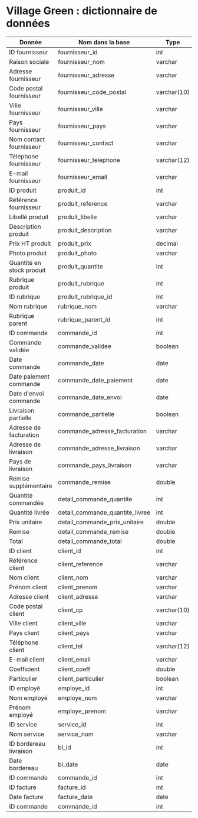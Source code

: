 # Village Green : dictionnaire de données

| Donnée                    | Nom dans la base                | Type        | Remarques |
| ------------------------- | ------------------------------- | ----------- | --------- |
| ID fournisseur            | fournisseur_id                  | int         | PK        |
| Raison sociale            | fournisseur_nom                 | varchar     |           |
| Adresse fournisseur       | fournisseur_adresse             | varchar     |           |
| Code postal fournisseur   | fournisseur_code_postal         | varchar(10) |           |
| Ville fournisseur         | fournisseur_ville               | varchar     |           |
| Pays fournisseur          | fournisseur_pays                | varchar     |           |
| Nom contact fournisseur   | fournisseur_contact             | varchar     |           |
| Téléphone fournisseur     | fournisseur_telephone           | varchar(12) |           |
| E-mail fournisseur        | fournisseur_email               | varchar     |           |
| ID produit                | produit_id                      | int         | PK        |
| Référence fournisseur     | produit_reference               | varchar     |           |
| Libellé produit           | produit_libelle                 | varchar     |           |
| Description produit       | produit_description             | varchar     |           |
| Prix HT produit           | produit_prix                    | decimal     |           |
| Photo produit             | produit_photo                   | varchar     |           |
| Quantité en stock produit | produit_quantite                | int         |           |
| Rubrique produit          | produit_rubrique                | int         | FK        |
| ID rubrique               | produit_rubrique_id             | int         | PK        |
| Nom rubrique              | rubrique_nom                    | varchar     |           |
| Rubrique parent           | rubrique_parent_id              | int         |           |
| ID commande               | commande_id                     | int         | PK        |
| Commande validée          | commande_validee                | boolean     |           |
| Date commande             | commande_date                   | date        |           |
| Date paiement commande    | commande_date_paiement          | date        |           |
| Date d'envoi commande     | commande_date_envoi             | date        |           |
| Livraison partielle       | commande_partielle              | boolean     |           |
| Adresse de facturation    | commande_adresse_facturation    | varchar     |           |
| Adresse de livraison      | commande_adresse_livraison      | varchar     |           |
| Pays de livraison         | commande_pays_livraison         | varchar     |           |
| Remise supplémentaire     | commande_remise                 | double      |           |
| Quantité commandée        | detail_commande_quantite        | int         |           |
| Quantité livrée           | detail_commande_quantite_livree | int         |           |
| Prix unitaire             | detail_commande_prix_unitaire   | double      |           |
| Remise                    | detail_commande_remise          | double      |           |
| Total                     | detail_commande_total           | double      |           |
| ID client                 | client_id                       | int         | PK        |
| Référence client          | client_reference                | varchar     |           |
| Nom client                | client_nom                      | varchar     |           |
| Prénom client             | client_prenom                   | varchar     |           |
| Adresse client            | client_adresse                  | varchar     |           |
| Code postal client        | client_cp                       | varchar(10) |           |
| Ville client              | client_ville                    | varchar     |           |
| Pays client               | client_pays                     | varchar     |           |
| Téléphone client          | client_tel                      | varchar(12) |           |
| E-mail client             | client_email                    | varchar     |           |
| Coefficient               | client_coeff                    | double      |           |
| Particulier               | client_particulier              | boolean     |           |
| ID employé                | employe_id                      | int         | PK        |
| Nom employé               | employe_nom                     | varchar     |           |
| Prénom employé            | employe_prenom                  | varchar     |           |
| ID service                | service_id                      | int         | PK        |
| Nom service               | service_nom                     | varchar     |           |
| ID bordereau livraison    | bl_id                           | int         | PK        |
| Date bordereau            | bl_date                         | date        |           |
| ID commande               | commande_id                     | int         | FK        |
| ID facture                | facture_id                      | int         | PK        |
| Date facture              | facture_date                    | date        |           |
| ID commande               | commande_id                     | int         | FK        |
